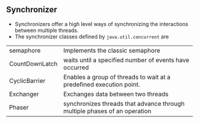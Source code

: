 ## Synchronizer

- Synchronizers offer a high level ways of synchronizing the interactions between multiple threads.
- The synchronizer classes defined by `java.util.concurrent` are

|                |                                                                           |
|----------------|---------------------------------------------------------------------------|
| semaphore      | Implements the classic semaphore                                          |
| CountDownLatch | waits until a specified number of events have occurred                    |  
| CyclicBarrier  | Enables a group of threads to wait at a predefined execution point.       |  
| Exchanger      | Exchanges data between two threads                                        |   
| Phaser         | synchronizes threads that advance through multiple phases of an operation |   

